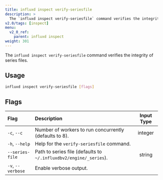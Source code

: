```yaml
---
title: influxd inspect verify-seriesfile
description: >
  The `influxd inspect verify-seriesfile` command verifies the integrity of series files.
v2.0/tags: [inspect]
menu:
  v2_0_ref:
    parent: influxd inspect
weight: 301
---
```


The `influxd inspect verify-seriesfile` command verifies the integrity of series files.

## Usage
```sh
influxd inspect verify-seriesfile [flags]
```

## Flags
| Flag              | Description                                                       | Input Type |
|:----              |:-----------                                                       |:----------:|
| `-c`, `--c`       | Number of workers to run concurrently (defaults to 8).            | integer    |
| `-h`, `--help`    | Help for the `verify-seriesfile` command.                         |            |
| `--series-file`   | Path to series file (defaults to `~/.influxdbv2/engine/_series`). | string     |
| `-v`, `--verbose` | Enable verbose output.                                            |            |
